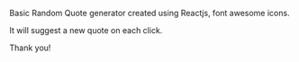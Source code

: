 Basic Random Quote generator created using Reactjs, font awesome icons.

It will suggest a new quote on each click.

Thank you!